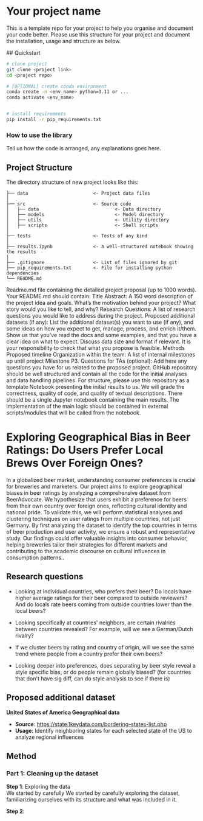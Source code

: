 # Your project name
This is a template repo for your project to help you organise and document your code better. 
Please use this structure for your project and document the installation, usage and structure as below.

## Quickstart

```bash
# clone project
git clone <project link>
cd <project repo>

# [OPTIONAL] create conda environment
conda create -n <env_name> python=3.11 or ...
conda activate <env_name>


# install requirements
pip install -r pip_requirements.txt
```



### How to use the library
Tell us how the code is arranged, any explanations goes here.



## Project Structure

The directory structure of new project looks like this:

```
├── data                        <- Project data files
│
├── src                         <- Source code
│   ├── data                            <- Data directory
│   ├── models                          <- Model directory
│   ├── utils                           <- Utility directory
│   ├── scripts                         <- Shell scripts
│
├── tests                       <- Tests of any kind
│
├── results.ipynb               <- a well-structured notebook showing the results
│
├── .gitignore                  <- List of files ignored by git
├── pip_requirements.txt        <- File for installing python dependencies
└── README.md
```


Readme.md file containing the detailed project proposal (up to 1000 words). Your README.md should contain:
    Title
    Abstract: A 150 word description of the project idea and goals. What’s the motivation behind your project? What story would you like to tell, and why?
    Research Questions: A list of research questions you would like to address during the project.
    Proposed additional datasets (if any): List the additional dataset(s) you want to use (if any), and some ideas on how you expect to get, manage, process, and enrich it/them. Show us that you’ve read the docs and some examples, and that you have a clear idea on what to expect. Discuss data size and format if relevant. It is your responsibility to check that what you propose is feasible.
    Methods
    Proposed timeline
    Organization within the team: A list of internal milestones up until project Milestone P3.
    Questions for TAs (optional): Add here any questions you have for us related to the proposed project.
GitHub repository should be well structured and contain all the code for the initial analyses and data handling pipelines. For structure, please use this repository as a template
Notebook presenting the initial results to us. We will grade the correctness, quality of code, and quality of textual descriptions. There should be a single Jupyter notebook containing the main results. The implementation of the main logic should be contained in external scripts/modules that will be called from the notebook.

# Exploring Geographical Bias in Beer Ratings: Do Users Prefer Local Brews Over Foreign Ones?

In a globalized beer market, understanding consumer preferences is crucial for breweries and marketers. Our project aims to explore geographical biases in beer ratings by analyzing a comprehensive dataset from BeerAdvocate. We hypothesize that users exhibit a preference for beers from their own country over foreign ones, reflecting cultural identity and national pride. To validate this, we will perform statistical analyses and clustering techniques on user ratings from multiple countries, not just Germany. By first analyzing the dataset to identify the top countries in terms of beer production and user activity, we ensure a robust and representative study. Our findings could offer valuable insights into consumer behavior, helping breweries tailor their strategies for different markets and contributing to the academic discourse on cultural influences in consumption patterns..

## Research questions
- Looking at individual countries, who prefers their beer? Do locals have higher average ratings for their beer compared to outside reviewers? And do locals rate beers coming from outside countries lower than the local beers?

* Looking specifically at countries' neighbors, are certain rivalries between countries revealed? For example, will we see a German/Dutch rivalry?

* If we cluster beers by rating and country of origin, will we see the same trend where people from a country prefer their own beers?

* Looking deeper into preferences, does separating by beer style reveal a style specific bias, or do people remain globally biased? (for countries that don't have sig diff, can do style analysis to see if there is)


## Proposed additional dataset
**United States of America Geographical data**

* **Source**: https://state.1keydata.com/bordering-states-list.php
* **Usage**: Identify neighboring states for each selected state of the US to analyze regional influences


## Method

### Part 1: Cleaning up the dataset
**Step 1**: Exploring the data \
We started by carefully We started by carefully exploring the dataset, familiarizing ourselves with its structure and what was included in it.

**Step 2**: 
